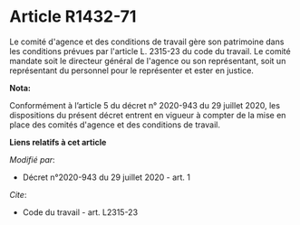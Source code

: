 # Article R1432-71

Le comité d'agence et des conditions de travail gère son patrimoine dans les conditions prévues par l'article L. 2315-23 du
code du travail. Le comité mandate soit le directeur général de l'agence ou son représentant, soit un représentant du
personnel pour le représenter et ester en justice.

**Nota:**

Conformément à l’article 5 du décret n° 2020-943 du 29 juillet 2020, les dispositions du présent décret entrent en vigueur à
compter de la mise en place des comités d'agence et des conditions de travail.

**Liens relatifs à cet article**

_Modifié par_:

  - Décret n°2020-943 du 29 juillet 2020 - art. 1

_Cite_:

  - Code du travail - art. L2315-23
